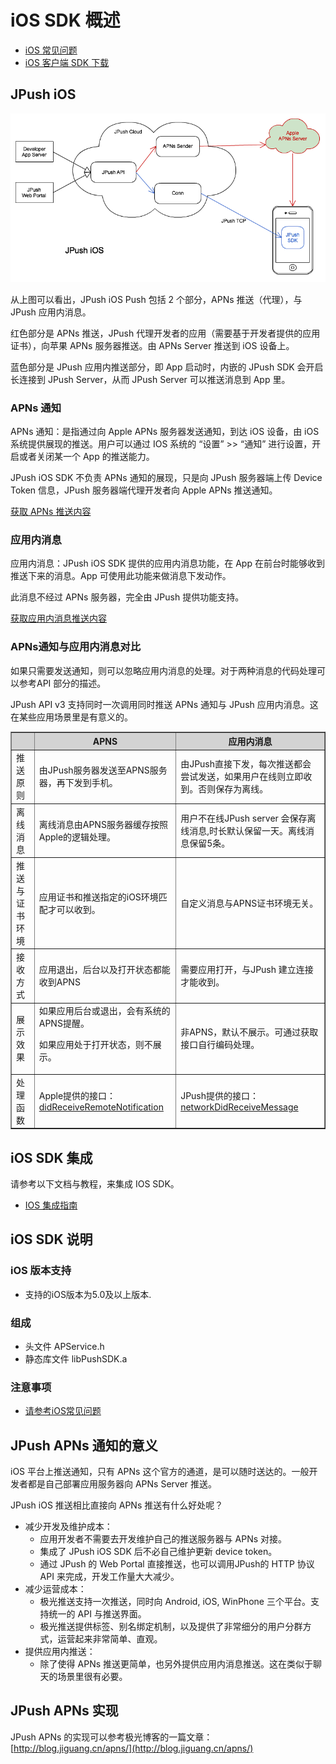 # iOS SDK 概述

+ [iOS 常见问题](ios_faq)
+ [iOS 客户端 SDK 下载](../../resources/#ios-sdk)

## JPush iOS

![jpush_ios](../image/jpush_ios.png)

从上图可以看出，JPush iOS Push 包括 2 个部分，APNs 推送（代理），与 JPush 应用内消息。

红色部分是 APNs 推送，JPush 代理开发者的应用（需要基于开发者提供的应用证书），向苹果 APNs 服务器推送。由 APNs Server 推送到 iOS 设备上。

蓝色部分是 JPush 应用内推送部分，即 App 启动时，内嵌的 JPush SDK 会开启长连接到 JPush Server，从而 JPush Server 可以推送消息到 App 里。

### APNs 通知

APNs 通知：是指通过向 Apple APNs 服务器发送通知，到达 iOS 设备，由 iOS 系统提供展现的推送。用户可以通过 IOS 系统的 “设置” >> “通知” 进行设置，开启或者关闭某一个 App 的推送能力。

JPush iOS SDK 不负责 APNs 通知的展现，只是向 JPush 服务器端上传 Device Token 信息，JPush 服务器端代理开发者向 Apple APNs 推送通知。

[获取 APNs 推送内容](ios_api/#apns)

### 应用内消息

应用内消息：JPush iOS SDK 提供的应用内消息功能，在 App 在前台时能够收到推送下来的消息。App 可使用此功能来做消息下发动作。

此消息不经过 APNs 服务器，完全由 JPush 提供功能支持。

[获取应用内消息推送内容](ios_api/#_24)

### APNs通知与应用内消息对比

如果只需要发送通知，则可以忽略应用内消息的处理。对于两种消息的代码处理可以参考API 部分的描述。

JPush API v3 支持同时一次调用同时推送 APNs 通知与 JPush 应用内消息。这在某些应用场景里是有意义的。


<div class="table-d" align="center" >
  <table border="1" width = "100%">
    <tr  bgcolor="#D3D3D3" >
      <th ></th>
      <th >APNS</th>
      <th >应用内消息</th>
    </tr>
    <tr >
      <td>推送原则</td>
      <td>由JPush服务器发送至APNS服务器，再下发到手机。</td>
      <td>由JPush直接下发，每次推送都会尝试发送，如果用户在线则立即收到。否则保存为离线。</td>
    </tr>
    <tr >
      <td>离线消息</td>
      <td>离线消息由APNS服务器缓存按照Apple的逻辑处理。</td>
      <td>用户不在线JPush server 会保存离线消息,时长默认保留一天。离线消息保留5条。</td>
    </tr>
    <tr >
      <td>推送与证书环境</td>
      <td>应用证书和推送指定的iOS环境匹配才可以收到。</td>
      <td>自定义消息与APNS证书环境无关。</td>
    </tr>
    <tr >
      <td>接收方式</td>
      <td>应用退出，后台以及打开状态都能收到APNS</td>
      <td>需要应用打开，与JPush 建立连接才能收到。</td>
    </tr>
    <tr >
      <td>展示效果</td>
      <td>如果应用后台或退出，会有系统的APNS提醒。<p>如果应用处于打开状态，则不展示。</td>
      <td>非APNS，默认不展示。可通过获取接口自行编码处理。</td>
    </tr>
    <tr >
      <td>处理函数</td>
      <td>Apple提供的接口：<a href="../ios_api/#apns">didReceiveRemoteNotification</a></td>
      <td>JPush提供的接口：<a href="../ios_api/#_19">networkDidReceiveMessage</a></td>
    </tr>
  </table>
</div>




## iOS SDK 集成

请参考以下文档与教程，来集成 IOS SDK。

+ [IOS 集成指南](ios_guide_new)




## iOS SDK 说明

### iOS 版本支持

+ 支持的iOS版本为5.0及以上版本.

### 组成

+ 头文件 APService.h
+ 静态库文件 libPushSDK.a

### 注意事项
+ [请参考iOS常见问题](ios_faq)

## JPush APNs 通知的意义

iOS 平台上推送通知，只有 APNs 这个官方的通道，是可以随时送达的。一般开发者都是自己部署应用服务器向 APNs Server 推送。

JPush iOS 推送相比直接向 APNs 推送有什么好处呢？

+ 减少开发及维护成本：
	+ 应用开发者不需要去开发维护自己的推送服务器与 APNs 对接。
	+ 集成了 JPush iOS SDK 后不必自己维护更新 device token。
	+ 通过 JPush 的 Web Portal 直接推送，也可以调用JPush的 HTTP 协议 API 来完成，开发工作量大大减少。
+ 减少运营成本：
	+ 极光推送支持一次推送，同时向 Android, iOS, WinPhone 三个平台。支持统一的 API 与推送界面。
	+ 极光推送提供标签、别名绑定机制，以及提供了非常细分的用户分群方式，运营起来非常简单、直观。
+ 提供应用内推送：
	+ 除了使得 APNs 推送更简单，也另外提供应用内消息推送。这在类似于聊天的场景里很有必要。

## JPush APNs 实现

JPush APNs 的实现可以参考极光博客的一篇文章：[http://blog.jiguang.cn/apns/](http://blog.jiguang.cn/apns/)


